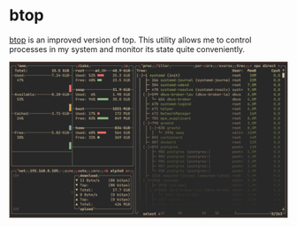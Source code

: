 # btop

[btop](https://github.com/aristocratos/btop) is an improved version of top.
This utility allows me to control processes in my system and monitor its state
quite conveniently.

![btop](btop.png "btop")
